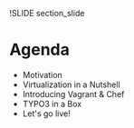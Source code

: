 !SLIDE section_slide

# Agenda #

* Motivation
* Virtualization in a Nutshell
* Introducing Vagrant &amp; Chef
* TYPO3 in a Box
* Let's go live!